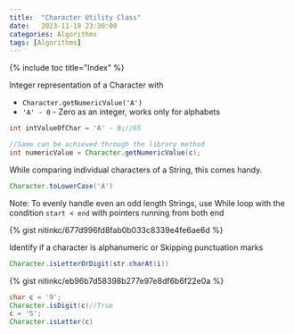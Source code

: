 ```yaml
---
title:  "Character Utility Class"
date:   2023-11-19 23:30:00
categories: Algorithms
tags: [Algorithms]
---
```


{% include toc title="Index" %}


Integer representation of a Character with 
- `Character.getNumericValue('A')`
- `'A' - 0` - Zero as an integer, works only for alphabets

```java
int intValueOfChar = 'A' - 0;//65

//Same can be achieved through the library method
int numericValue = Character.getNumericValue(c);
```

While comparing individual characters of a String, this comes handy.
```java
Character.toLowerCase('A')
``` 

Note: To evenly handle even an odd length Strings, use While loop with the condition  `start < end` with pointers running from both end

{% gist nitinkc/677d996fd8fab0b033c8339e4fe6ae6d %}


Identify if a character is alphanumeric or Skipping punctuation marks
```java
Character.isLetterOrDigit(str.charAt(i))
```
{% gist nitinkc/eb96b7d58398b277e97e8df6b6f22e0a %}

```java
char c = '9';
Character.isDigit(c)//True
c = 'S';
Character.isLetter(c)
```


